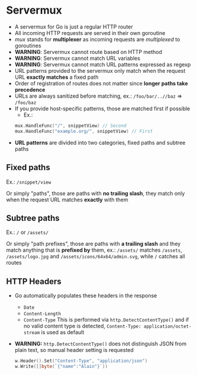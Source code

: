 # Servermux

- A servermux for Go is just a regular HTTP router
- All incoming HTTP requests are served in their own goroutine
- *mux* stands for **multiplexer** as incoming requests are *multiplexed* to goroutines
- **WARNING**: Servermux cannot route based on HTTP method
- **WARNING**: Servermux cannot match URL variables
- **WARNING**: Servermux cannot match URL patterns expressed as regexp
- URL patterns provided to the servermux only match when the request URL **exactly matches** a fixed path
- Order of registration of routes does not matter since **longer paths take precedence**
- URLs are always sanitized before matching, ex.: `/foo/bar/..//baz` => `/foo/baz`
- If you provide host-specific patterns, those are matched first if possible
  - Ex.:
  ```go
  mux.HandleFunc("/", snippetView) // Second
  mux.HandleFunc("example.org/", snippetView) // First
  ```
- **URL patterns** are divided into two categories, fixed paths and subtree paths

## Fixed paths

Ex.: `/snippet/view`

Or simply "paths", those are paths with **no trailing slash**, they match only when the request URL matches **exactly** with them

## Subtree paths

Ex.: `/` or `/assets/`

Or simply "path prefixes", those are paths with **a trailing slash** and they match anything that is **prefixed by** them, ex.: `/assets/` matches `/assets`, `/assets/logo.jpg` and `/assets/icons/64x64/admin.svg`, while `/` catches all routes

## HTTP Headers

- Go automatically populates these headers in the response
  - `Date`
  - `Content-Length`
  - `Content-Type` This is performed via `http.DetectContentType()` and if no valid content type is detected, `Content-Type: application/octet-stream` is used as default

- **WARNING:** `http.DetectContentType()` does not distinguish JSON from plain text, so manual header setting is requested
  ```go
  w.Header().Set("Content-Type", "application/json")
  w.Write([]byte(`{"name":"Alain"}`))
  ```
